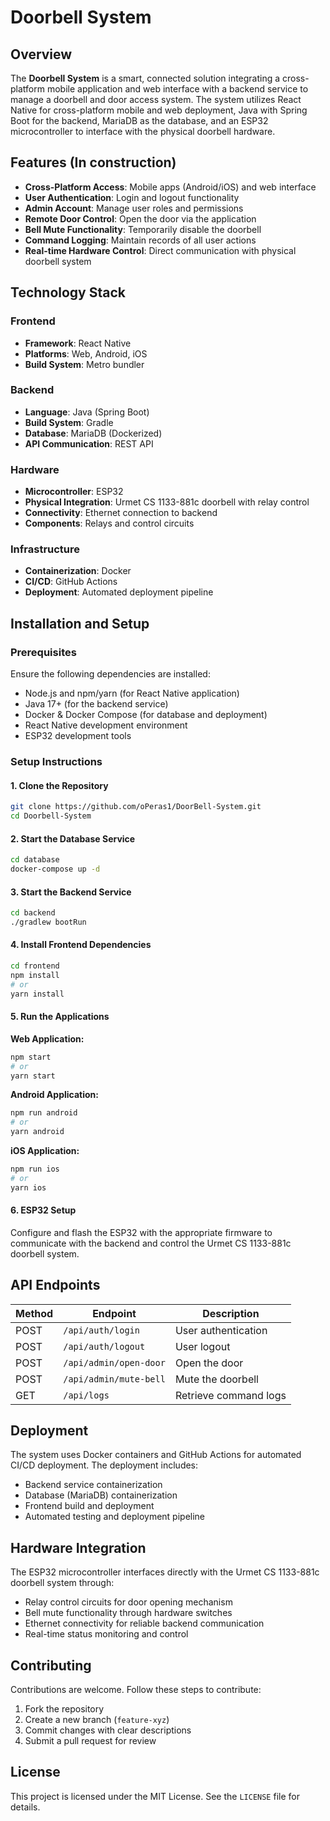 # Doorbell System

## Overview
The **Doorbell System** is a smart, connected solution integrating a cross-platform mobile application and web interface with a backend service to manage a doorbell and door access system. The system utilizes React Native for cross-platform mobile and web deployment, Java with Spring Boot for the backend, MariaDB as the database, and an ESP32 microcontroller to interface with the physical doorbell hardware.

## Features (In construction)
- **Cross-Platform Access**: Mobile apps (Android/iOS) and web interface
- **User Authentication**: Login and logout functionality
- **Admin Account**: Manage user roles and permissions
- **Remote Door Control**: Open the door via the application
- **Bell Mute Functionality**: Temporarily disable the doorbell
- **Command Logging**: Maintain records of all user actions
- **Real-time Hardware Control**: Direct communication with physical doorbell system

## Technology Stack

### Frontend
- **Framework**: React Native
- **Platforms**: Web, Android, iOS
- **Build System**: Metro bundler

### Backend
- **Language**: Java (Spring Boot)
- **Build System**: Gradle
- **Database**: MariaDB (Dockerized)
- **API Communication**: REST API

### Hardware
- **Microcontroller**: ESP32
- **Physical Integration**: Urmet CS 1133-881c doorbell with relay control
- **Connectivity**: Ethernet connection to backend
- **Components**: Relays and control circuits

### Infrastructure
- **Containerization**: Docker
- **CI/CD**: GitHub Actions
- **Deployment**: Automated deployment pipeline

## Installation and Setup

### Prerequisites
Ensure the following dependencies are installed:
- Node.js and npm/yarn (for React Native application)
- Java 17+ (for the backend service)
- Docker & Docker Compose (for database and deployment)
- React Native development environment
- ESP32 development tools

### Setup Instructions

#### 1. Clone the Repository
```bash
git clone https://github.com/oPeras1/DoorBell-System.git
cd Doorbell-System
```

#### 2. Start the Database Service
```bash
cd database
docker-compose up -d
```

#### 3. Start the Backend Service
```bash
cd backend
./gradlew bootRun
```

#### 4. Install Frontend Dependencies
```bash
cd frontend
npm install
# or
yarn install
```

#### 5. Run the Applications

**Web Application:**
```bash
npm start
# or
yarn start
```

**Android Application:**
```bash
npm run android
# or
yarn android
```

**iOS Application:**
```bash
npm run ios
# or
yarn ios
```

#### 6. ESP32 Setup
Configure and flash the ESP32 with the appropriate firmware to communicate with the backend and control the Urmet CS 1133-881c doorbell system.

## API Endpoints

| Method | Endpoint               | Description          |
|--------|------------------------|----------------------|
| POST   | `/api/auth/login`      | User authentication |
| POST   | `/api/auth/logout`     | User logout         |
| POST   | `/api/admin/open-door` | Open the door       |
| POST   | `/api/admin/mute-bell` | Mute the doorbell   |
| GET    | `/api/logs`            | Retrieve command logs |

## Deployment

The system uses Docker containers and GitHub Actions for automated CI/CD deployment. The deployment includes:
- Backend service containerization
- Database (MariaDB) containerization
- Frontend build and deployment
- Automated testing and deployment pipeline

## Hardware Integration

The ESP32 microcontroller interfaces directly with the Urmet CS 1133-881c doorbell system through:
- Relay control circuits for door opening mechanism
- Bell mute functionality through hardware switches
- Ethernet connectivity for reliable backend communication
- Real-time status monitoring and control

## Contributing

Contributions are welcome. Follow these steps to contribute:
1. Fork the repository
2. Create a new branch (`feature-xyz`)
3. Commit changes with clear descriptions
4. Submit a pull request for review

## License

This project is licensed under the MIT License. See the `LICENSE` file for details.
